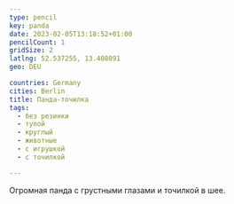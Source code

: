 ```yaml
---
type: pencil
key: panda
date: 2023-02-05T13:18:52+01:00
pencilCount: 1
gridSize: 2
latlng: 52.537255, 13.408091
geo: DEU

countries: Germany
cities: Berlin
title: Панда-точилка
tags:
  - без резинки
  - тупой
  - круглый
  - животные
  - с игрушкой
  - с точилкой

---
```


Огромная панда с грустными глазами и точилкой в шее.
